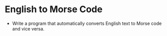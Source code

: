 # English to Morse Code
- Write a program that automatically converts English text to Morse code and vice versa.

